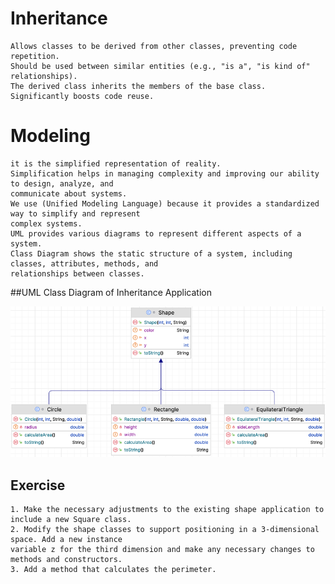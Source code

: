 # Inheritance
    Allows classes to be derived from other classes, preventing code repetition.
    Should be used between similar entities (e.g., "is a", "is kind of" relationships).
    The derived class inherits the members of the base class.
    Significantly boosts code reuse.

# Modeling
    it is the simplified representation of reality. 
    Simplification helps in managing complexity and improving our ability to design, analyze, and 
    communicate about systems.
    We use (Unified Modeling Language) because it provides a standardized way to simplify and represent 
    complex systems.
    UML provides various diagrams to represent different aspects of a system.
    Class Diagram shows the static structure of a system, including classes, attributes, methods, and 
    relationships between classes.

##UML Class Diagram of Inheritance Application

![](https://github.com/celalceken/OOPCourseCodeSamples/blob/main/Files/Inheritance.png)

## Exercise

    1. Make the necessary adjustments to the existing shape application to include a new Square class.
    2. Modify the shape classes to support positioning in a 3-dimensional space. Add a new instance 
    variable z for the third dimension and make any necessary changes to methods and constructors.
    3. Add a method that calculates the perimeter. 
  